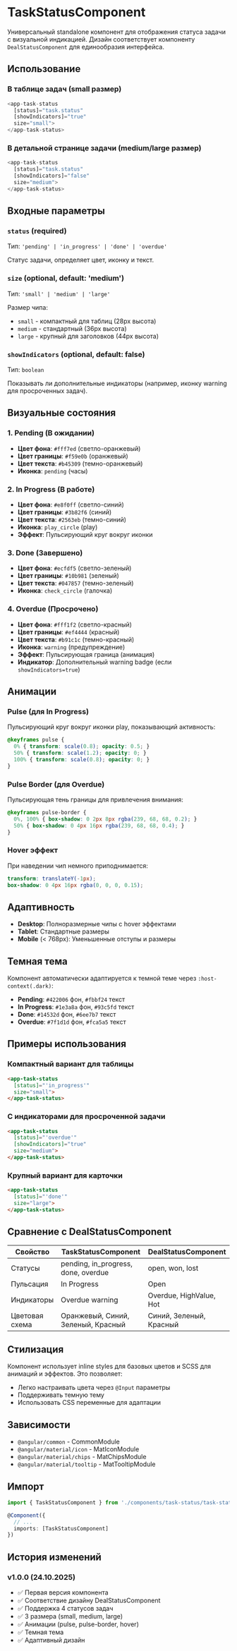 # TaskStatusComponent

Универсальный standalone компонент для отображения статуса задачи с визуальной индикацией. Дизайн соответствует компоненту `DealStatusComponent` для единообразия интерфейса.

## Использование

### В таблице задач (small размер)

```typescript
<app-task-status 
  [status]="task.status" 
  [showIndicators]="true" 
  size="small">
</app-task-status>
```

### В детальной странице задачи (medium/large размер)

```typescript
<app-task-status 
  [status]="task.status" 
  [showIndicators]="false" 
  size="medium">
</app-task-status>
```

## Входные параметры

### `status` (required)

Тип: `'pending' | 'in_progress' | 'done' | 'overdue'`

Статус задачи, определяет цвет, иконку и текст.

### `size` (optional, default: 'medium')

Тип: `'small' | 'medium' | 'large'`

Размер чипа:
- `small` - компактный для таблиц (28px высота)
- `medium` - стандартный (36px высота)
- `large` - крупный для заголовков (44px высота)

### `showIndicators` (optional, default: false)

Тип: `boolean`

Показывать ли дополнительные индикаторы (например, иконку warning для просроченных задач).

## Визуальные состояния

### 1. **Pending** (В ожидании)
- **Цвет фона**: `#fff7ed` (светло-оранжевый)
- **Цвет границы**: `#f59e0b` (оранжевый)
- **Цвет текста**: `#b45309` (темно-оранжевый)
- **Иконка**: `pending` (часы)

### 2. **In Progress** (В работе)
- **Цвет фона**: `#e8f0ff` (светло-синий)
- **Цвет границы**: `#3b82f6` (синий)
- **Цвет текста**: `#2563eb` (темно-синий)
- **Иконка**: `play_circle` (play)
- **Эффект**: Пульсирующий круг вокруг иконки

### 3. **Done** (Завершено)
- **Цвет фона**: `#ecfdf5` (светло-зеленый)
- **Цвет границы**: `#10b981` (зеленый)
- **Цвет текста**: `#047857` (темно-зеленый)
- **Иконка**: `check_circle` (галочка)

### 4. **Overdue** (Просрочено)
- **Цвет фона**: `#fff1f2` (светло-красный)
- **Цвет границы**: `#ef4444` (красный)
- **Цвет текста**: `#b91c1c` (темно-красный)
- **Иконка**: `warning` (предупреждение)
- **Эффект**: Пульсирующая граница (анимация)
- **Индикатор**: Дополнительный warning badge (если `showIndicators=true`)

## Анимации

### Pulse (для In Progress)
Пульсирующий круг вокруг иконки play, показывающий активность:
```scss
@keyframes pulse {
  0% { transform: scale(0.8); opacity: 0.5; }
  50% { transform: scale(1.2); opacity: 0; }
  100% { transform: scale(0.8); opacity: 0; }
}
```

### Pulse Border (для Overdue)
Пульсирующая тень границы для привлечения внимания:
```scss
@keyframes pulse-border {
  0%, 100% { box-shadow: 0 2px 8px rgba(239, 68, 68, 0.2); }
  50% { box-shadow: 0 4px 16px rgba(239, 68, 68, 0.4); }
}
```

### Hover эффект
При наведении чип немного приподнимается:
```scss
transform: translateY(-1px);
box-shadow: 0 4px 16px rgba(0, 0, 0, 0.15);
```

## Адаптивность

- **Desktop**: Полноразмерные чипы с hover эффектами
- **Tablet**: Стандартные размеры
- **Mobile** (< 768px): Уменьшенные отступы и размеры

## Темная тема

Компонент автоматически адаптируется к темной теме через `:host-context(.dark)`:

- **Pending**: `#422006` фон, `#fbbf24` текст
- **In Progress**: `#1e3a8a` фон, `#93c5fd` текст
- **Done**: `#14532d` фон, `#6ee7b7` текст
- **Overdue**: `#7f1d1d` фон, `#fca5a5` текст

## Примеры использования

### Компактный вариант для таблицы

```html
<app-task-status 
  [status]="'in_progress'" 
  size="small">
</app-task-status>
```

### С индикаторами для просроченной задачи

```html
<app-task-status 
  [status]="'overdue'" 
  [showIndicators]="true" 
  size="medium">
</app-task-status>
```

### Крупный вариант для карточки

```html
<app-task-status 
  [status]="'done'" 
  size="large">
</app-task-status>
```

## Сравнение с DealStatusComponent

| Свойство | TaskStatusComponent | DealStatusComponent |
|----------|---------------------|---------------------|
| Статусы | pending, in_progress, done, overdue | open, won, lost |
| Пульсация | In Progress | Open |
| Индикаторы | Overdue warning | Overdue, HighValue, Hot |
| Цветовая схема | Оранжевый, Синий, Зеленый, Красный | Синий, Зеленый, Красный |

## Стилизация

Компонент использует inline styles для базовых цветов и SCSS для анимаций и эффектов. Это позволяет:
- Легко настраивать цвета через `@Input` параметры
- Поддерживать темную тему
- Использовать CSS переменные для адаптации

## Зависимости

- `@angular/common` - CommonModule
- `@angular/material/icon` - MatIconModule
- `@angular/material/chips` - MatChipsModule
- `@angular/material/tooltip` - MatTooltipModule

## Импорт

```typescript
import { TaskStatusComponent } from './components/task-status/task-status.component';

@Component({
  // ...
  imports: [TaskStatusComponent]
})
```

## История изменений

### v1.0.0 (24.10.2025)
- ✅ Первая версия компонента
- ✅ Соответствие дизайну DealStatusComponent
- ✅ Поддержка 4 статусов задач
- ✅ 3 размера (small, medium, large)
- ✅ Анимации (pulse, pulse-border, hover)
- ✅ Темная тема
- ✅ Адаптивный дизайн
